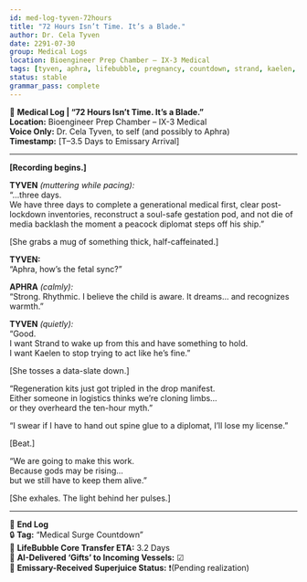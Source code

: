 ```yaml
---
id: med-log-tyven-72hours
title: "72 Hours Isn’t Time. It’s a Blade."
author: Dr. Cela Tyven
date: 2291-07-30
group: Medical Logs
location: Bioengineer Prep Chamber – IX-3 Medical
tags: [tyven, aphra, lifebubble, pregnancy, countdown, strand, kaelen, medical-log, emissary]
status: stable
grammar_pass: complete
---
```


📓 **Medical Log | “72 Hours Isn’t Time. It’s a Blade.”**  
**Location:** Bioengineer Prep Chamber – IX-3 Medical  
**Voice Only:** Dr. Cela Tyven, to self (and possibly to Aphra)  
**Timestamp:** \[T–3.5 Days to Emissary Arrival]

---

**\[Recording begins.]**

**TYVEN** *(muttering while pacing):*  
“…three days.  
We have three days to complete a generational medical first, clear post-lockdown inventories, reconstruct a soul-safe gestation pod, and not die of media backlash the moment a peacock diplomat steps off his ship.”

\[She grabs a mug of something thick, half-caffeinated.]

**TYVEN:**  
“Aphra, how’s the fetal sync?”

**APHRA** *(calmly):*  
“Strong. Rhythmic. I believe the child is aware. It dreams... and recognizes warmth.”

**TYVEN** *(quietly):*  
“Good.  
I want Strand to wake up from this and have something to hold.  
I want Kaelen to stop trying to act like he’s fine.”

\[She tosses a data-slate down.]

“Regeneration kits just got tripled in the drop manifest.  
Either someone in logistics thinks we’re cloning limbs…  
or they overheard the ten-hour myth.”

“I swear if I have to hand out spine glue to a diplomat, I’ll lose my license.”

\[Beat.]

“We are going to make this work.  
Because gods may be rising...  
but we still have to keep them alive.”

\[She exhales. The light behind her pulses.]

---

📁 **End Log**  
🔒 **Tag:** “Medical Surge Countdown”  
📎 **LifeBubble Core Transfer ETA:** 3.2 Days  
📎 **AI-Delivered ‘Gifts’ to Incoming Vessels:** ☑  
📎 **Emissary-Received Superjuice Status:** ❗(Pending realization)
